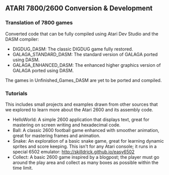 ## ATARI 7800/2600 Conversion & Development

### Translation of 7800 games
Converted code that can be fully compiled using Atari Dev Studio and the DASM compiler:
- DIGDUG_DASM: The classic DIGDUG game fully restored.
- GALAGA_STANDARD_DASM: The standard version of GALAGA ported using DASM.
- GALAGA_ENHANCED_DASM: The enhanced higher graphics version of GALAGA ported using DASM.

The games in Unfinished_Games_DASM are yet to be ported and compiled.

### Tutorials
This includes small projects and examples drawn from other sources that we explored to learn more about the Atari 2600 and its assembly code.
- HelloWorld: A simple 2600 application that displays text, great for mastering on screen writing and hexadecimal code.
- Ball: A classic 2600 football game enhanced with smoother animation, great for mastering frames and animation.
- Snake: An exploration of a basic snake game, great for learning dynamic sprites and score keeping. This isn't for any Atari console; it runs in a special 6502 emulator: http://skilldrick.github.io/easy6502
- Collect: A basic 2600 game inspired by a blogpost; the player must go around the play area and collect as many boxes as possible within the time limit.
